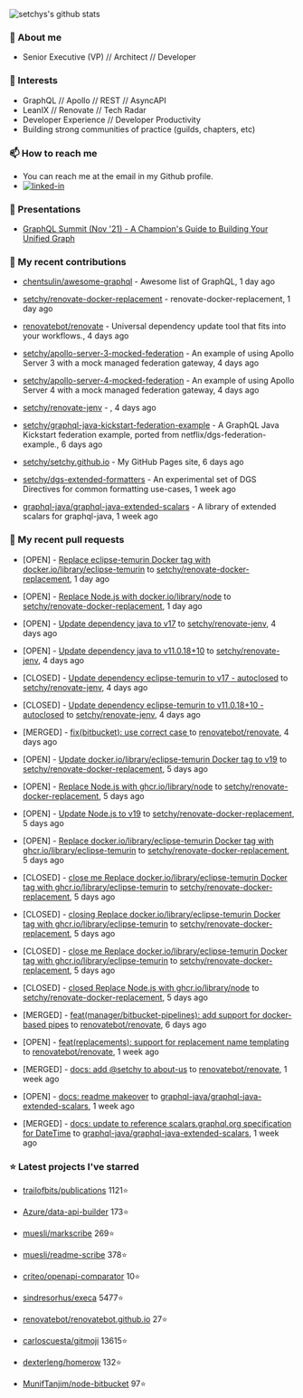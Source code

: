 <p align="left">
  <img src="https://github-readme-stats.vercel.app/api?username=setchy&show_icons=true&theme=algolia&count_private=true" alt="setchys's github stats">
</p>

### 📖 About me

- Senior Executive (VP) // Architect // Developer

### 🔭 Interests

- GraphQL // Apollo // REST // AsyncAPI
- LeanIX // Renovate // Tech Radar
- Developer Experience // Developer Productivity
- Building strong communities of practice (guilds, chapters, etc)

### 📫 How to reach me

- You can reach me at the email in my Github profile.
- [<img alt="linked-in" src="https://img.shields.io/badge/linkedin-%230077B5.svg?&style=for-the-badge&logo=linkedin&logoColor=white" />](https://www.linkedin.com/in/adamsetch)

### 🎤 Presentations

- [GraphQL Summit (Nov '21) - A Champion's Guide to Building Your Unified Graph](https://www.apollographql.com/events/roundtable/graphql-summit-november-2021/a-champions-guide-to-building-your-unified-graph)

### 🚀 My recent contributions



- [chentsulin/awesome-graphql](https://github.com/chentsulin/awesome-graphql) - Awesome list of GraphQL, 1 day ago

- [setchy/renovate-docker-replacement](https://github.com/setchy/renovate-docker-replacement) - renovate-docker-replacement, 1 day ago

- [renovatebot/renovate](https://github.com/renovatebot/renovate) - Universal dependency update tool that fits into your workflows., 4 days ago

- [setchy/apollo-server-3-mocked-federation](https://github.com/setchy/apollo-server-3-mocked-federation) - An example of using Apollo Server 3 with a mock managed federation gateway, 4 days ago

- [setchy/apollo-server-4-mocked-federation](https://github.com/setchy/apollo-server-4-mocked-federation) - An example of using Apollo Server 4 with a mock managed federation gateway, 4 days ago

- [setchy/renovate-jenv](https://github.com/setchy/renovate-jenv) - , 4 days ago

- [setchy/graphql-java-kickstart-federation-example](https://github.com/setchy/graphql-java-kickstart-federation-example) - A GraphQL Java Kickstart federation example, ported from netflix/dgs-federation-example., 6 days ago

- [setchy/setchy.github.io](https://github.com/setchy/setchy.github.io) - My GitHub Pages site, 6 days ago

- [setchy/dgs-extended-formatters](https://github.com/setchy/dgs-extended-formatters) - An experimental set of DGS Directives for common formatting use-cases, 1 week ago

- [graphql-java/graphql-java-extended-scalars](https://github.com/graphql-java/graphql-java-extended-scalars) - A library of extended scalars for graphql-java, 1 week ago

### 🎉 My recent pull requests



- [OPEN] - [Replace eclipse-temurin Docker tag with docker.io/library/eclipse-temurin](https://github.com/setchy/renovate-docker-replacement/pull/17) to [setchy/renovate-docker-replacement](https://github.com/setchy/renovate-docker-replacement), 1 day ago

- [OPEN] - [Replace Node.js with docker.io/library/node](https://github.com/setchy/renovate-docker-replacement/pull/16) to [setchy/renovate-docker-replacement](https://github.com/setchy/renovate-docker-replacement), 1 day ago

- [OPEN] - [Update dependency java to v17](https://github.com/setchy/renovate-jenv/pull/5) to [setchy/renovate-jenv](https://github.com/setchy/renovate-jenv), 4 days ago

- [OPEN] - [Update dependency java to v11.0.18&#43;10](https://github.com/setchy/renovate-jenv/pull/4) to [setchy/renovate-jenv](https://github.com/setchy/renovate-jenv), 4 days ago

- [CLOSED] - [Update dependency eclipse-temurin to v17 - autoclosed](https://github.com/setchy/renovate-jenv/pull/2) to [setchy/renovate-jenv](https://github.com/setchy/renovate-jenv), 4 days ago

- [CLOSED] - [Update dependency eclipse-temurin to v11.0.18&#43;10 - autoclosed](https://github.com/setchy/renovate-jenv/pull/1) to [setchy/renovate-jenv](https://github.com/setchy/renovate-jenv), 4 days ago

- [MERGED] - [fix(bitbucket): use correct case  ](https://github.com/renovatebot/renovate/pull/21002) to [renovatebot/renovate](https://github.com/renovatebot/renovate), 4 days ago

- [OPEN] - [Update docker.io/library/eclipse-temurin Docker tag to v19](https://github.com/setchy/renovate-docker-replacement/pull/15) to [setchy/renovate-docker-replacement](https://github.com/setchy/renovate-docker-replacement), 5 days ago

- [OPEN] - [Replace Node.js with ghcr.io/library/node](https://github.com/setchy/renovate-docker-replacement/pull/14) to [setchy/renovate-docker-replacement](https://github.com/setchy/renovate-docker-replacement), 5 days ago

- [OPEN] - [Update Node.js to v19](https://github.com/setchy/renovate-docker-replacement/pull/13) to [setchy/renovate-docker-replacement](https://github.com/setchy/renovate-docker-replacement), 5 days ago

- [OPEN] - [Replace docker.io/library/eclipse-temurin Docker tag with ghcr.io/library/eclipse-temurin](https://github.com/setchy/renovate-docker-replacement/pull/12) to [setchy/renovate-docker-replacement](https://github.com/setchy/renovate-docker-replacement), 5 days ago

- [CLOSED] - [close me Replace docker.io/library/eclipse-temurin Docker tag with ghcr.io/library/eclipse-temurin](https://github.com/setchy/renovate-docker-replacement/pull/11) to [setchy/renovate-docker-replacement](https://github.com/setchy/renovate-docker-replacement), 5 days ago

- [CLOSED] - [closing Replace docker.io/library/eclipse-temurin Docker tag with ghcr.io/library/eclipse-temurin](https://github.com/setchy/renovate-docker-replacement/pull/10) to [setchy/renovate-docker-replacement](https://github.com/setchy/renovate-docker-replacement), 5 days ago

- [CLOSED] - [close me Replace docker.io/library/eclipse-temurin Docker tag with ghcr.io/library/eclipse-temurin](https://github.com/setchy/renovate-docker-replacement/pull/6) to [setchy/renovate-docker-replacement](https://github.com/setchy/renovate-docker-replacement), 5 days ago

- [CLOSED] - [closed Replace Node.js with ghcr.io/library/node](https://github.com/setchy/renovate-docker-replacement/pull/5) to [setchy/renovate-docker-replacement](https://github.com/setchy/renovate-docker-replacement), 5 days ago

- [MERGED] - [feat(manager/bitbucket-pipelines): add support for docker-based pipes](https://github.com/renovatebot/renovate/pull/20938) to [renovatebot/renovate](https://github.com/renovatebot/renovate), 6 days ago

- [OPEN] - [feat(replacements): support for replacement name templating](https://github.com/renovatebot/renovate/pull/20905) to [renovatebot/renovate](https://github.com/renovatebot/renovate), 1 week ago

- [MERGED] - [docs: add @setchy to about-us](https://github.com/renovatebot/renovate/pull/20903) to [renovatebot/renovate](https://github.com/renovatebot/renovate), 1 week ago

- [OPEN] - [docs: readme makeover](https://github.com/graphql-java/graphql-java-extended-scalars/pull/94) to [graphql-java/graphql-java-extended-scalars](https://github.com/graphql-java/graphql-java-extended-scalars), 1 week ago

- [MERGED] - [docs: update to reference scalars.graphql.org specification for DateTime](https://github.com/graphql-java/graphql-java-extended-scalars/pull/93) to [graphql-java/graphql-java-extended-scalars](https://github.com/graphql-java/graphql-java-extended-scalars), 1 week ago

### ⭐ Latest projects I've starred



- [trailofbits/publications](https://github.com/trailofbits/publications) 1121⭐

- [Azure/data-api-builder](https://github.com/Azure/data-api-builder) 173⭐

- [muesli/markscribe](https://github.com/muesli/markscribe) 269⭐

- [muesli/readme-scribe](https://github.com/muesli/readme-scribe) 378⭐

- [criteo/openapi-comparator](https://github.com/criteo/openapi-comparator) 10⭐

- [sindresorhus/execa](https://github.com/sindresorhus/execa) 5477⭐

- [renovatebot/renovatebot.github.io](https://github.com/renovatebot/renovatebot.github.io) 27⭐

- [carloscuesta/gitmoji](https://github.com/carloscuesta/gitmoji) 13615⭐

- [dexterleng/homerow](https://github.com/dexterleng/homerow) 132⭐

- [MunifTanjim/node-bitbucket](https://github.com/MunifTanjim/node-bitbucket) 97⭐



